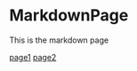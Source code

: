 # MarkdownPage

This is the markdown page

[page1](https://github.com/yangcfs/MarkdownPage/blob/main/page1)
[page2]()
